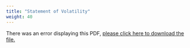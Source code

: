 ```yaml
---
title: "Statement of Volatility"
weight: 40
---
```


<object data="https://truenas.com/docs/files/z-series-sov.pdf" type="application/pdf" width="95%" height="1000">
  There was an error displaying this PDF, <a href="https://truenas.com/docs/files/z-series-sov.pdf">please click here to download the file.</a>
</object>
